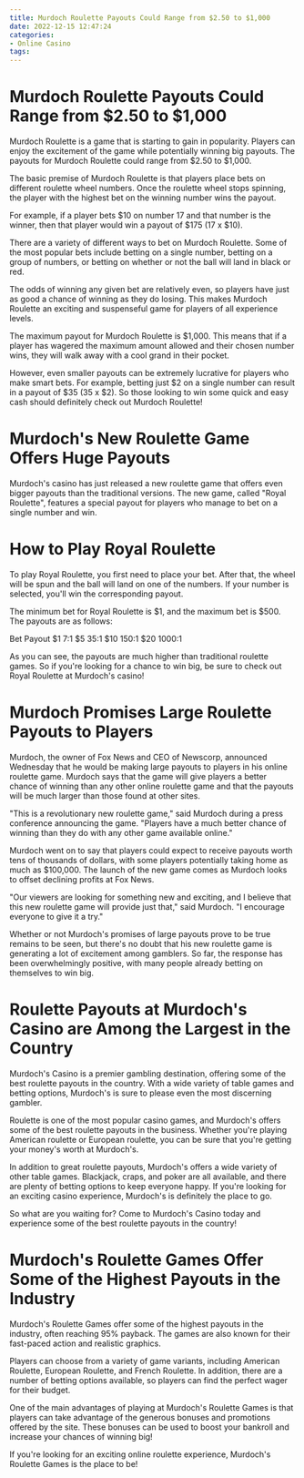 ```yaml
---
title: Murdoch Roulette Payouts Could Range from $2.50 to $1,000
date: 2022-12-15 12:47:24
categories:
- Online Casino
tags:
---
```



#  Murdoch Roulette Payouts Could Range from $2.50 to $1,000

Murdoch Roulette is a game that is starting to gain in popularity. Players can enjoy the excitement of the game while potentially winning big payouts. The payouts for Murdoch Roulette could range from $2.50 to $1,000.

The basic premise of Murdoch Roulette is that players place bets on different roulette wheel numbers. Once the roulette wheel stops spinning, the player with the highest bet on the winning number wins the payout.

For example, if a player bets $10 on number 17 and that number is the winner, then that player would win a payout of $175 (17 x $10).

There are a variety of different ways to bet on Murdoch Roulette. Some of the most popular bets include betting on a single number, betting on a group of numbers, or betting on whether or not the ball will land in black or red.

The odds of winning any given bet are relatively even, so players have just as good a chance of winning as they do losing. This makes Murdoch Roulette an exciting and suspenseful game for players of all experience levels.

The maximum payout for Murdoch Roulette is $1,000. This means that if a player has wagered the maximum amount allowed and their chosen number wins, they will walk away with a cool grand in their pocket.

However, even smaller payouts can be extremely lucrative for players who make smart bets. For example, betting just $2 on a single number can result in a payout of $35 (35 x $2). So those looking to win some quick and easy cash should definitely check out Murdoch Roulette!

#  Murdoch's New Roulette Game Offers Huge Payouts

Murdoch's casino has just released a new roulette game that offers even bigger payouts than the traditional versions. The new game, called "Royal Roulette", features a special payout for players who manage to bet on a single number and win.

# How to Play Royal Roulette

To play Royal Roulette, you first need to place your bet. After that, the wheel will be spun and the ball will land on one of the numbers. If your number is selected, you'll win the corresponding payout.

The minimum bet for Royal Roulette is $1, and the maximum bet is $500. The payouts are as follows:

Bet Payout $1 7:1 $5 35:1 $10 150:1 $20 1000:1

As you can see, the payouts are much higher than traditional roulette games. So if you're looking for a chance to win big, be sure to check out Royal Roulette at Murdoch's casino!

#  Murdoch Promises Large Roulette Payouts to Players

Murdoch, the owner of Fox News and CEO of Newscorp, announced Wednesday that he would be making large payouts to players in his online roulette game. Murdoch says that the game will give players a better chance of winning than any other online roulette game and that the payouts will be much larger than those found at other sites.

"This is a revolutionary new roulette game," said Murdoch during a press conference announcing the game. "Players have a much better chance of winning than they do with any other game available online."

Murdoch went on to say that players could expect to receive payouts worth tens of thousands of dollars, with some players potentially taking home as much as $100,000. The launch of the new game comes as Murdoch looks to offset declining profits at Fox News.

"Our viewers are looking for something new and exciting, and I believe that this new roulette game will provide just that," said Murdoch. "I encourage everyone to give it a try."

Whether or not Murdoch's promises of large payouts prove to be true remains to be seen, but there's no doubt that his new roulette game is generating a lot of excitement among gamblers. So far, the response has been overwhelmingly positive, with many people already betting on themselves to win big.

#  Roulette Payouts at Murdoch's Casino are Among the Largest in the Country

Murdoch's Casino is a premier gambling destination, offering some of the best roulette payouts in the country. With a wide variety of table games and betting options, Murdoch's is sure to please even the most discerning gambler.

Roulette is one of the most popular casino games, and Murdoch's offers some of the best roulette payouts in the business. Whether you're playing American roulette or European roulette, you can be sure that you're getting your money's worth at Murdoch's.

In addition to great roulette payouts, Murdoch's offers a wide variety of other table games. Blackjack, craps, and poker are all available, and there are plenty of betting options to keep everyone happy. If you're looking for an exciting casino experience, Murdoch's is definitely the place to go.

So what are you waiting for? Come to Murdoch's Casino today and experience some of the best roulette payouts in the country!

#  Murdoch's Roulette Games Offer Some of the Highest Payouts in the Industry

Murdoch's Roulette Games offer some of the highest payouts in the industry, often reaching 95% payback. The games are also known for their fast-paced action and realistic graphics.

Players can choose from a variety of game variants, including American Roulette, European Roulette, and French Roulette. In addition, there are a number of betting options available, so players can find the perfect wager for their budget.

One of the main advantages of playing at Murdoch's Roulette Games is that players can take advantage of the generous bonuses and promotions offered by the site. These bonuses can be used to boost your bankroll and increase your chances of winning big!

If you're looking for an exciting online roulette experience, Murdoch's Roulette Games is the place to be!